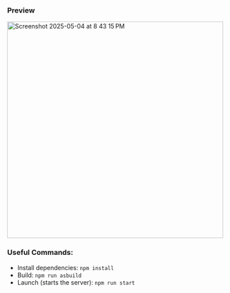### Preview
<img width="500" alt="Screenshot 2025-05-04 at 8 43 15 PM" src="https://github.com/user-attachments/assets/b29836f0-f149-453b-bb26-251bed32e049" />

### Useful Commands:
- Install dependencies: `npm install`
- Build: `npm run asbuild`
- Launch (starts the server): `npm run start`

